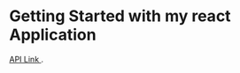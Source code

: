 
# Getting Started with my react  Application 

 [API Link ](https://resturant243.herokuapp.com/).


